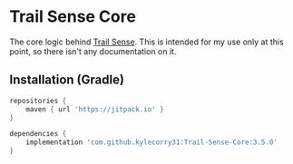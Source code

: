 # Trail Sense Core
The core logic behind [Trail Sense](https://github.com/kylecorry31/Trail-Sense). This is intended for my use only at this point, so there isn't any documentation on it. 

## Installation (Gradle)
```gradle
repositories {
    maven { url 'https://jitpack.io' }
}

dependencies {
    implementation 'com.github.kylecorry31:Trail-Sense-Core:3.5.0'
}
```
